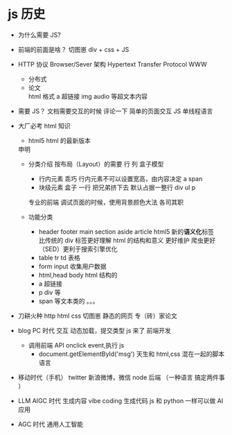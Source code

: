 # js 历史

- 为什么需要 JS?
- 前端的前面是啥？
  切图崽
  div + css + JS
- HTTP 协议
  Browser/Sever 架构
  Hypertext Transfer
  Protocol
  WWW
  - 分布式
  - <!Doctype html>
    论文
    <div>
        <title>马斯克推行的第一性原理</title>
    </div>
    html 格式
    a 超链接
    img audio 等超文本内容
- 需要 JS？
  文档需要交互的时候
  评论一下
  简单的页面交互
  JS 单线程语言

- 大厂必考 html 知识

  - html5 html 的最新版本
  <!Doctype html> 申明
  - 分类介绍
    按布局（Layout）的需要 行 列
    盒子模型

    - 行内元素 乖巧
      行内元素不可以设置宽高，由内容决定
      a span
    - 块级元素 盒子 一行 把兄弟挤下去
      默认占据一整行
      div
      ul
      p

    专业的前端 调试页面的时候，使用背景颜色大法
    各司其职

  - 功能分类
    - header footer main section aside article html5 新的**语义化**标签  
       比传统的 div 标签更好理解 html 的结构和意义
      更好维护 爬虫更好（SED）更利于搜索引擎优化
    - table tr td 表格
    - form input 收集用户数据
    - html,head body html 结构的
    - a 超链接
    - p div 等
    - span 等文本类的
      。。。

- 刀耕火种
  http html css
  切图崽
  静态的网页 专（砖）家论文
- blog PC 时代
  交互 动态加载，提交类型
  js 来了
  前端开发
  - 调用前端 API
    onclick event,执行 js
    - document.getElementById('msg')
      天生和 html,css 混在一起的脚本语言
- 移动时代（手机）
  twitter 新浪微博，微信
  node 后端 （一种语言 搞定两件事 ）
- LLM AIGC 时代 生成内容
  vibe coding 生成代码
  js 和 python 一样可以做 AI 应用
- AGC 时代
  通用人工智能
